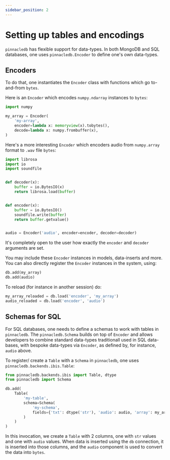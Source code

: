 ```yaml
---
sidebar_position: 2
---
```


# Setting up tables and encodings

`pinnacledb` has flexible support for data-types. In both MongoDB and SQL databases,
one uses `pinnacledb.Encoder` to define one's own data-types.

## Encoders

To do that, one instantiates the `Encoder` class with functions which go to-and-from `bytes`.

Here is an `Encoder` which encodes `numpy.ndarray` instances to `bytes`:

```python
import numpy

my_array = Encoder(
    'my-array',
    encoder=lambda x: memoryview(x).tobytes(),
    decode=lambda x: numpy.frombuffer(x),
)
```

Here's a more interesting `Encoder` which encoders audio from `numpy.array` format to `.wav` file `bytes`:

```python
import librosa
import io
import soundfile


def decoder(x):
    buffer = io.BytesIO(x)
    return librosa.load(buffer)


def encoder(x):
    buffer = io.BytesIO()
    soundfile.write(buffer)
    return buffer.getvalue()


audio = Encoder('audio', encoder=encoder, decoder=decoder)
```

It's completely open to the user how exactly the `encoder` and `decoder` arguments are set.

You may include these `Encoder` instances in models, data-inserts and more. You can also directly 
register the `Encoder` instances in the system, using:

```python
db.add(my_array)
db.add(audio)
```

To reload (for instance in another session) do:

```python
my_array_reloaded = db.load('encoder', 'my_array')
audio_reloaded = db.load('encoder', 'audio')
```

## Schemas for SQL

For SQL databases, one needs to define a schemas to work with tables in `pinnacledb`. The `pinnacledb.Schema` 
builds on top of `Encoder` and allows developers to combine standard data-types traditionall used in SQL data-bases,
with bespoke data-types via `Encoder`, as defined by, for instance, `audio` above.

To register/ create a `Table` with a `Schema` in `pinnacledb`, one uses `pinnacledb.backends.ibis.Table`:

```python
from pinnacledb.backends.ibis import Table, dtype
from pinnacledb import Schema 

db.add(
    Table(
        'my-table',
        schema=Schema(
            'my-schema',
            fields={'txt': dtype('str'), 'audio': audio, 'array': my_array}
        )
    )
)
```

In this invocation, we create a `Table` with 2 columns, one with `str` values and one with `audio` values.
When data is inserted using the `db` connection, it is inserted into those columns, and the `audio` component
is used to convert the data into `bytes`.